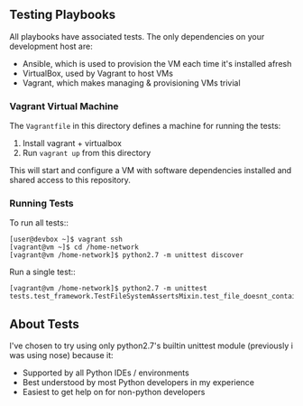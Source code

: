 ## Testing Playbooks ##

All playbooks have associated tests. The only dependencies on your
development host are:

* Ansible, which is used to provision the VM each time it's installed
  afresh
* VirtualBox, used by Vagrant to host VMs
* Vagrant, which makes managing & provisioning VMs trivial


### Vagrant Virtual Machine ###

The ``Vagrantfile`` in this directory defines a machine for running
the tests:

1. Install vagrant + virtualbox
2. Run ``vagrant up`` from this directory

This will start and configure a VM with software dependencies installed
and shared access to this repository.


### Running Tests ###

To run all tests::

    [user@devbox ~]$ vagrant ssh
    [vagrant@vm ~]$ cd /home-network
    [vagrant@vm /home-network]$ python2.7 -m unittest discover

Run a single test::

    [vagrant@vm /home-network]$ python2.7 -m unittest tests.test_framework.TestFileSystemAssertsMixin.test_file_doesnt_contain


##  About Tests ##

I've chosen to try using only python2.7's builtin unittest module
(previously i was using nose) because it:

* Supported by all Python IDEs / environments
* Best understood by most Python developers in my experience
* Easiest to get help on for non-python developers

